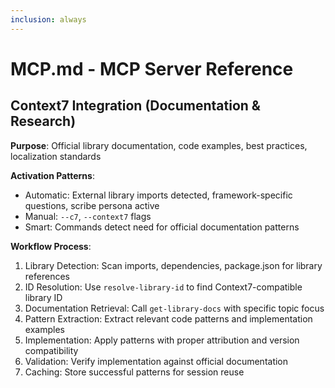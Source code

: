 ```yaml
---
inclusion: always
---
```


# MCP.md - MCP Server Reference

## Context7 Integration (Documentation & Research)

**Purpose**: Official library documentation, code examples, best practices, localization standards

**Activation Patterns**: 
- Automatic: External library imports detected, framework-specific questions, scribe persona active
- Manual: `--c7`, `--context7` flags
- Smart: Commands detect need for official documentation patterns

**Workflow Process**:
1. Library Detection: Scan imports, dependencies, package.json for library references
2. ID Resolution: Use `resolve-library-id` to find Context7-compatible library ID
3. Documentation Retrieval: Call `get-library-docs` with specific topic focus
4. Pattern Extraction: Extract relevant code patterns and implementation examples
5. Implementation: Apply patterns with proper attribution and version compatibility
6. Validation: Verify implementation against official documentation
7. Caching: Store successful patterns for session reuse